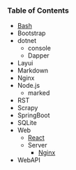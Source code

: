 ### Table of Contents

- [Bash](./Bash/Bash.md)
- Bootstrap
- dotnet
    - console
    - Dapper
- Layui
- Markdown
- Nginx
- Node.js
    - marked
- RST	
- Scrapy
- SpringBoot
- SQLite
- Web
    - [React](./Web/React/React.md)
    - Server
        - [Nginx](./Web/Server/Nginx/Nginx.md)
- WebAPI




